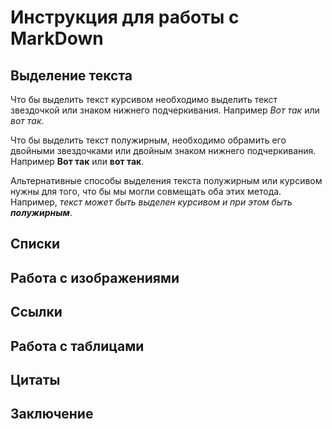 # Инструкция для работы с MarkDown

## Выделение текста

Что бы выделить текст курсивом необходимо выделить текст звездочкой или знаком нижнего подчеркивания. Например *Вот так* или _вот так_.

Что бы выделить текст полужирным, необходимо обрамить его двойными звездочками или двойным знаком нижнего подчеркивания. Например **Вот так** или __вот так__.

Альтернативные способы выделения текста полужирным или курсивом нужны для того, что бы мы могли совмещать оба этих метода. Например, _текст может быть выделен курсивом и при этом быть **полужирным**_.



## Списки

## Работа с изображениями

## Ссылки

## Работа с таблицами 

## Цитаты

## Заключение  